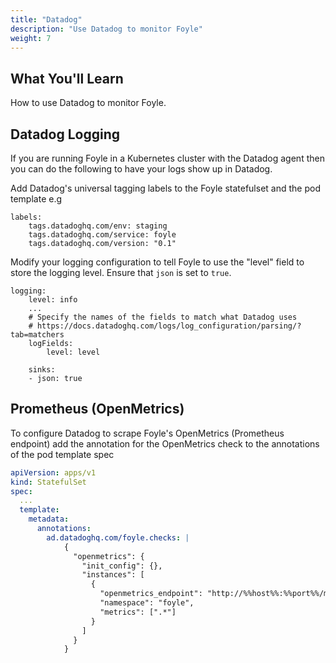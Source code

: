 ```yaml
---
title: "Datadog"
description: "Use Datadog to monitor Foyle"
weight: 7
---
```


## What You'll Learn

How to use Datadog to monitor Foyle.

## Datadog Logging


If you are running Foyle in a Kubernetes cluster with the Datadog agent then you can
do the following to have your logs show up in Datadog.

Add Datadog's universal tagging labels to the Foyle statefulset and the pod template e.g


```
labels:
    tags.datadoghq.com/env: staging
    tags.datadoghq.com/service: foyle
    tags.datadoghq.com/version: "0.1"

```

Modify your logging configuration to tell Foyle to use the "level" field to store the logging
level. Ensure that `json` is set to `true`.

```
logging:
    level: info
    ...
    # Specify the names of the fields to match what Datadog uses
    # https://docs.datadoghq.com/logs/log_configuration/parsing/?tab=matchers    
    logFields:
        level: level

    sinks:
    - json: true
```

## Prometheus (OpenMetrics)

To configure Datadog to scrape Foyle's OpenMetrics (Prometheus endpoint) add the annotation 
for the OpenMetrics check to the annotations of the pod template spec

```yaml
apiVersion: apps/v1
kind: StatefulSet
spec:
  ...
  template:
    metadata:
      annotations:
        ad.datadoghq.com/foyle.checks: |
            {
              "openmetrics": {
                "init_config": {},
                "instances": [
                  {
                    "openmetrics_endpoint": "http://%%host%%:%%port%%/metrics",
                    "namespace": "foyle",
                    "metrics": [".*"]
                  }
                ]
              }
            }           
```